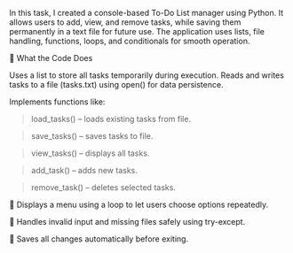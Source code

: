 In this task, I created a console-based To-Do List manager using Python.
It allows users to add, view, and remove tasks, while saving them permanently in a text file for future use.
The application uses lists, file handling, functions, loops, and conditionals for smooth operation.

🔹 What the Code Does

Uses a list to store all tasks temporarily during execution.
Reads and writes tasks to a file (tasks.txt) using open() for data persistence.

Implements functions like:

> load_tasks() – loads existing tasks from file.

> save_tasks() – saves tasks to file.

> view_tasks() – displays all tasks.

> add_task() – adds new tasks.

> remove_task() – deletes selected tasks.

🔹 Displays a menu using a loop to let users choose options repeatedly.

🔹 Handles invalid input and missing files safely using try-except.

🔹 Saves all changes automatically before exiting.

